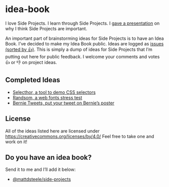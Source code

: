 # idea-book

I love Side Projects. I learn through Side Projects. I [gave a presentation](https://speakerdeck.com/zachleat/side-projects) on why I think Side Projects are important.

An important part of brainstorming ideas for Side Projects is to have an Idea Book. I’ve decided to make my Idea Book public. Ideas are logged as [issues (sorted by 👍)](https://github.com/zachleat/idea-book/issues?q=is%3Aissue+is%3Aopen+sort%3Areactions-%2B1-desc). This is simply a dump of ideas for Side Projects that I’m putting out here for public feedback. I welcome your comments and votes 👍 or 👎 on project ideas.

## Completed Ideas

* [Selecthor, a tool to demo CSS selectors](https://github.com/zachleat/idea-book/issues/10)
* [Randsom, a web fonts stress test](https://github.com/zachleat/idea-book/issues/11)
* [Bernie Tweets, put your tweet on Bernie’s poster](https://github.com/zachleat/idea-book/issues/12)

## License

All of the ideas listed here are licensed under https://creativecommons.org/licenses/by/4.0/ Feel free to take one and work on it!

## Do you have an idea book?

Send it to me and I’ll add it below:

* [@mattdsteele/side-projects](https://github.com/mattdsteele/side-projects)
